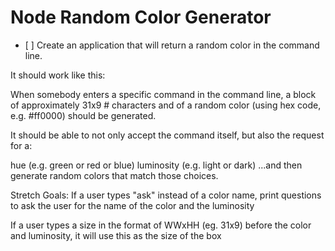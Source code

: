 # Node Random Color Generator

- [ ] Create an application that will return a random color in the command line.

It should work like this:

When somebody enters a specific command in the command line, a block of approximately 31x9 # characters and of a random color (using hex code, e.g. #ff0000) should be generated.

It should be able to not only accept the command itself, but also the request for a:

hue (e.g. green or red or blue)
luminosity (e.g. light or dark)
...and then generate random colors that match those choices.

Stretch Goals:
If a user types "ask" instead of a color name, print questions to ask the user for the name of the color and the luminosity

If a user types a size in the format of WWxHH (eg. 31x9) before the color and luminosity, it will use this as the size of the box
